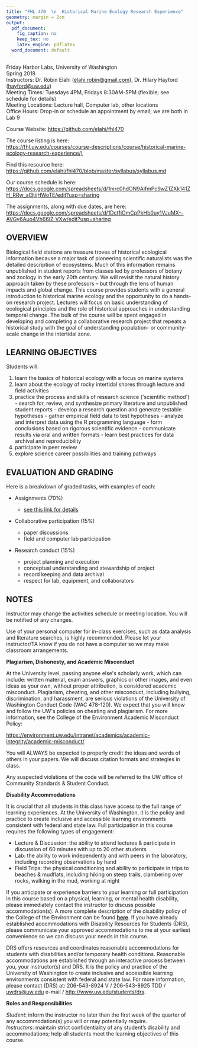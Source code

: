 ```yaml
---
title: "FHL 470  \n  Historical Marine Ecology Research Experience"
geometry: margin = 2cm
output:
  pdf_document:
    fig_caption: no
    keep_tex: no
    latex_engine: pdflatex
  word_document: default
---
```


Friday Harbor Labs, University of Washington  
Spring 2018  
Instructors: Dr. Robin Elahi (elahi.robin@gmail.com), Dr. Hilary Hayford (hayford@uw.edu)  
Meeting Times: Tuesdays 4PM, Fridays 8:30AM-5PM (flexible; see schedule for details)  
Meeting Locations: Lecture hall, Computer lab, other locations  
Office Hours: Drop-in or schedule an appointment by email; we are both in Lab 9

Course Website: https://github.com/elahi/fhl470  

The course listing is here:  
<https://fhl.uw.edu/courses/course-descriptions/course/historical-marine-ecology-research-experience/)>  

Find this resource here:  
<https://github.com/elahi/fhl470/blob/master/syllabus/syllabus.md>

Our course schedule is here:  
<https://docs.google.com/spreadsheets/d/1mrc0hdON9AifmPc9wZ1ZXk141ZH_RRw_al3tijHWoTE/edit?usp=sharing>

The assignments, along with due dates, are here:    
<https://docs.google.com/spreadsheets/d/1Dct1iOmCpPkHb0uy1VJuMX--AVGy6Auo4Vh66iZ-VXw/edit?usp=sharing>

## OVERVIEW 

Biological field stations are treasure troves of historical ecological information because a major task of pioneering scientific naturalists was the detailed description of ecosystems.  Much of this information remains unpublished in student reports from classes led by professors of botany and zoology in the early 20th century.  We will revisit the natural history approach taken by these professors – but through the lens of human impacts and global change. This course provides students with a general introduction to historical marine ecology and the opportunity to do a hands-on research project. Lectures will focus on basic understanding of ecological principles and the role of historical approaches in understanding temporal change. The bulk of the course will be spent engaged in developing and completing a collaborative research project that repeats a historical study with the goal of understanding population- or community-scale change in the intertidal zone.

## LEARNING OBJECTIVES 

Students will:

  1. learn the basics of historical ecology with a focus on marine systems
  2. learn about the ecology of rocky intertidal shores through lecture and field activities
  3. practice the process and skills of research science ('scientific method')
    - search for, review, and synthesize primary literature and unpublished student reports
    - develop a research question and generate testable hypotheses
    - gather empirical field data to test hypotheses
    - analyze and interpret data using the R programming language
    - form conclusions based on rigorous scientific evidence
    - communicate results via oral and written formats
    - learn best practices for data archival and reproducibility
  4. participate in peer review
  5. explore science career possibilities and training pathways

## EVALUATION AND GRADING 

Here is a breakdown of graded tasks, with examples of each:

  - Assignments (70%)
    - [see this link for details](https://docs.google.com/spreadsheets/d/1Dct1iOmCpPkHb0uy1VJuMX--AVGy6Auo4Vh66iZ-VXw/edit?usp=sharing)
    
  - Collaborative participation (15%)
    - paper discussions
    - field and computer lab participation
    
  - Research conduct (15%)
    - project planning and execution
    - conceptual understanding and stewardship of project 
    - record keeping and data archival
    - respect for lab, equipment, and collaborators


## NOTES

Instructor may change the activities schedule or meeting location. You will be notified of any changes.

Use of your personal computer for in-class exercises, such as data analysis and literature searches, is highly recommended. Please let your instructor/TA know if you do not have a computer so we may make classroom arrangements.

**Plagiarism, Dishonesty, and Academic Misconduct**

At the University level, passing anyone else's scholarly work, which can include: written material, exam answers, graphics or other images, and even ideas as your own, without proper attribution, is considered academic misconduct. Plagiarism, cheating, and other misconduct, including bullying, discrimination, and harassment, are serious violations of the University of Washington Conduct Code (WAC 478-120). We expect that you will know and follow the UW's policies on cheating and plagiarism. For more information, see the College of the Environment Academic Misconduct Policy:  

<https://environment.uw.edu/intranet/academics/academic-integrity/academic-misconduct/>  

You will ALWAYS be expected to properly credit the ideas and words of others in your papers. We will discuss citation formats and strategies in class. 

Any suspected violations of the code will be referred to the UW office of Community Standards & Student Conduct. 

**Disability Accommodations**  

It is crucial that all students in this class have access to the full range of learning experiences. At the University of Washington, it is the policy and practice to create inclusive and accessible learning environments consistent with federal and state law. Full participation in this course requires the following types of engagement:

  - Lecture & Discussion: the ability to attend lectures & participate in discussion of 60 minutes with up to 20 other students 
  - Lab: the ability to work independently and with peers in the laboratory, including recording observations by hand 
  - Field Trips: the physical conditioning and ability to participate in trips to beaches & mudflats, including hiking on steep trails, clambering over rocks, walking in the mud, working at night 
  
If you anticipate or experience barriers to your learning or full participation in this course based on a physical, learning, or mental health disability, please immediately contact the instructor to discuss possible accommodation(s). A more complete description of the disability policy of the College of the Environment can be found **[here](https://environment.uw.edu/intranet/academics/teaching/disability-accommodation/)**. If you have already established accommodations with Disability Resources for Students (DRS), please communicate your approved accommodations to me at your earliest convenience so we can discuss your needs in this course. 

DRS offers resources and coordinates reasonable accommodations for students with disabilities and/or temporary health conditions. Reasonable accommodations are established through an interactive process between you, your instructor(s) and DRS. It is the policy and practice of the University of Washington to create inclusive and accessible learning environments consistent with federal and state law. For more information, please contact (DRS) at: 206-543-8924 V / 206-543-8925 TDD / uwdrs@uw.edu e-mail / http://www.uw.edu/students/drs.

**Roles and Responsibilities**  

*Student*: inform the instructor no later than the first week of the quarter of any accommodation(s) you will or may potentially require.  
*Instructors*: maintain strict confidentiality of any student’s disability and accommodations; help all students meet the learning objectives of this course.